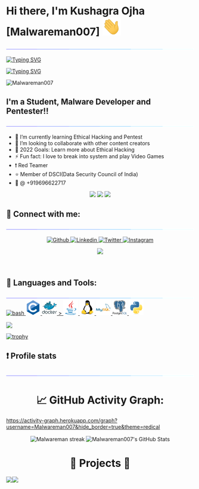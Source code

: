 # Hi there, I'm Kushagra Ojha [Malwareman007] <img src="https://raw.githubusercontent.com/ABSphreak/ABSphreak/master/gifs/Hi.gif" width="50">
<img src="https://github.com/MLX15/MLX15/blob/master/a.gif"></a>
<p align="left"> 

 [![Typing SVG](https://readme-typing-svg.herokuapp.com?font=Dancing+Script&size=30&color=F70000&center=true&vCenter=true&width=480&height=80&lines=Cross++My++Heart;Welcome+To)](https://git.io/typing-svg)

  
</p>

[![Typing SVG](https://readme-typing-svg.herokuapp.com?font=Dancing+Script&size=30&color=F70000&center=true&vCenter=true&width=480&height=80&lines=And+Hope+To+Die;My+DarkSide)](https://git.io/typing-svg)

<p align="left"> <img src="https://komarev.com/ghpvc/?username=Malwareman007&label=Profile%20views&color=0e75b6&style=flat" alt="Malwareman007" /> </p>

## I'm a Student, Malware Developer and Pentester!!
<img src="https://github.com/MLX15/MLX15/blob/master/a.gif"></a>
- 🌱 I’m currently learning Ethical Hacking and Pentest
- 👯 I’m looking to collaborate with other content creators
- 🥅 2022 Goals: Learn more about Ethical Hacking
- ⚡ Fun fact: I love to break into system and play Video Games
- :exclamation: Red Teamer
- :star: Member of DSCI(Data Security Council of India)
-  💬 @ +919696622717

<p align="center">
  <img src="https://user-images.githubusercontent.com/627794/87238756-a790f700-c3d4-11ea-9946-ae4c19fbb831.gif" width="140">
  <img src="https://user-images.githubusercontent.com/627794/87238688-cd69cc00-c3d3-11ea-99f4-812dfd665b38.gif" width="180">
  <img src="https://user-images.githubusercontent.com/627794/87238855-1589ee00-c3d6-11ea-8602-36c8c6cad686.gif" width="170">
</p>

## 💬 Connect with me:
<img src="https://github.com/MLX15/MLX15/blob/master/a.gif"></a>
<p align="center">
<a href="https://github.com/Malwareman007">
    <img src="https://www.vectorlogo.zone/logos/github/github-tile.svg" alt="Github" height="30" width="30">
</a>
<a href="https://linkedin.com/in/kushagra-ojha-409548219/">
    <img src="https://www.vectorlogo.zone/logos/linkedin/linkedin-icon.svg" alt="Linkedin" height="30" width="30">
</a>

  <a href="https://twitter.com/Malwareman007">
    <img src="https://www.vectorlogo.zone/logos/twitter/twitter-icon.svg" alt="Twitter" height="30" width="30">
</a>
  
  <a href="https://instagram.com/mr.robot___007">
    <img src="https://www.vectorlogo.zone/logos/instagram/instagram-icon.svg" alt="Instagram" height="30" width="30">
</a>

  <p align="center"> 
  <img src="https://cdn.dribbble.com/users/1059583/screenshots/4171367/coding-freak.gif" width="400" />
</p>
<br />

## 🎯 Languages and Tools:
<img src="https://github.com/MLX15/MLX15/blob/master/a.gif"></a>
 <a href="https://www.gnu.org/software/bash/" target="_blank"> <img src="https://www.vectorlogo.zone/logos/gnu_bash/gnu_bash-icon.svg" alt="bash" width="40" height="40"/> </a> <a href="https://www.cprogramming.com/" target="_blank"> <img src="https://raw.githubusercontent.com/devicons/devicon/master/icons/c/c-original.svg" alt="c" width="40" height="40"/> </a> <a href="https://www.w3schools.com/css/" target="_blank">  <a href="https://www.docker.com/" target="_blank"> <img src="https://raw.githubusercontent.com/devicons/devicon/master/icons/docker/docker-original-wordmark.svg" alt="docker" width="40" height="40"/> </a> <a href="https://www.figma.com/" target="_blank"> > <a href="https://www.java.com" target="_blank"> <img src="https://raw.githubusercontent.com/devicons/devicon/master/icons/java/java-original.svg" alt="java" width="40" height="40"/> </a> <a href="https://www.linux.org/" target="_blank"> <img src="https://raw.githubusercontent.com/devicons/devicon/master/icons/linux/linux-original.svg" alt="linux" width="40" height="40"/> </a> <a href="https://www.mysql.com/" target="_blank"> <img src="https://raw.githubusercontent.com/devicons/devicon/master/icons/mysql/mysql-original-wordmark.svg" alt="mysql" width="40" height="40"/> </a> <a href="https://www.postgresql.org" target="_blank"> <img src="https://raw.githubusercontent.com/devicons/devicon/master/icons/postgresql/postgresql-original-wordmark.svg" alt="postgresql" width="40" height="40"/> </a>  <a href="https://www.python.org" target="_blank"> <img src="https://raw.githubusercontent.com/devicons/devicon/master/icons/python/python-original.svg" alt="python" width="40" height="40"/> </a> </p>  <a href="#" title="Malwareman007">
    <img width="315" align="center" src="https://github-readme-stats.vercel.app/api/top-langs/?username=Malwareman007&hide=c%23,powershell,Mathematica,Ruby,Objective-C,Objective-C%2b%2b,Cuda&title_color=61dafb&text_color=ffffff&icon_color=61dafb&bg_color=20232a&langs_count=8&layout=compact&border_color=61dafb&hide_border=true" />
  </a>


 [![trophy](https://github-profile-trophy.vercel.app/?username=Malwareman007&theme=onedark)](https://github.com/ryo-ma/github-profile-trophy)
 
## <p align="left">:exclamation: Profile stats</p>
  <img src="https://github.com/MLX15/MLX15/blob/master/a.gif"></a>
<br>

 
<h1 align="center"> 📈 GitHub Activity Graph:</h1>
 
https://activity-graph.herokuapp.com/graph?username=Malwareman007&hide_border=true&theme=redical
<div align=center>

 <img align="Center" alt="Malwareman streak" width="430" src="https://github-readme-streak-stats.herokuapp.com?user=Malwareman007&theme=dark&hide_border=true"/>
  
  <img align="Center" alt="Malwareman007's GitHub Stats" src="https://github-readme-stats.vercel.app/api?username=Malwareman007&show_icons=true&hide_border=false&title_color=ff652f&icon_color=FFE400&bg_color=09131B&text_color=ffffff&border_color=0c1a25" />
  <h1 align="center">📌 Projects 📌</h1>
<img align="left" src="https://gh-card.dev/repos/Malwareman007/Open_Source_Web-Vulnerability-Scanner-and-Patcher.svg?fullname" />
<img align="left" src="https://gh-card.dev/repos/Malwareman007/The_Hunter.svg?fullname" />
